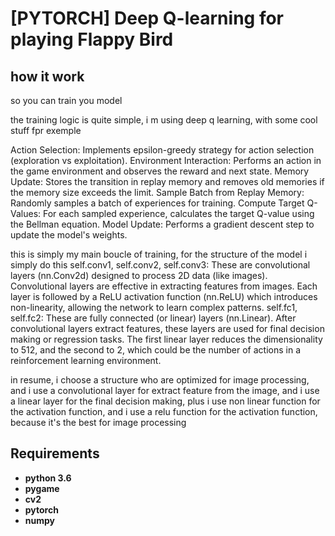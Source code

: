 # [PYTORCH] Deep Q-learning for playing Flappy Bird

## how it work

so you can train you model

the training logic is quite simple, i m using deep q learning, with some cool stuff fpr exemple

Action Selection: Implements epsilon-greedy strategy for action selection (exploration vs exploitation).
Environment Interaction: Performs an action in the game environment and observes the reward and next state.
Memory Update: Stores the transition in replay memory and removes old memories if the memory size exceeds the limit.
Sample Batch from Replay Memory: Randomly samples a batch of experiences for training.
Compute Target Q-Values: For each sampled experience, calculates the target Q-value using the Bellman equation.
Model Update: Performs a gradient descent step to update the model's weights.

this is simply my main boucle of training, for the structure of the model i simply do this
self.conv1, self.conv2, self.conv3: These are convolutional layers (nn.Conv2d) designed to process 2D data (like images). Convolutional layers are effective in extracting features from images. Each layer is followed by a ReLU activation function (nn.ReLU) which introduces non-linearity, allowing the network to learn complex patterns.
self.fc1, self.fc2: These are fully connected (or linear) layers (nn.Linear). After convolutional layers extract features, these layers are used for final decision making or regression tasks. The first linear layer reduces the dimensionality to 512, and the second to 2, which could be the number of actions in a reinforcement learning environment.

in resume, i choose a structure who are optimized for image processing, and i use a convolutional layer for extract feature from the image, and i use a linear layer for the final decision making, plus i use non linear function for the activation function, and i use a relu function for the activation function, because it's the best for image processing

## Requirements

* **python 3.6**
* **pygame**
* **cv2**
* **pytorch**
* **numpy**

